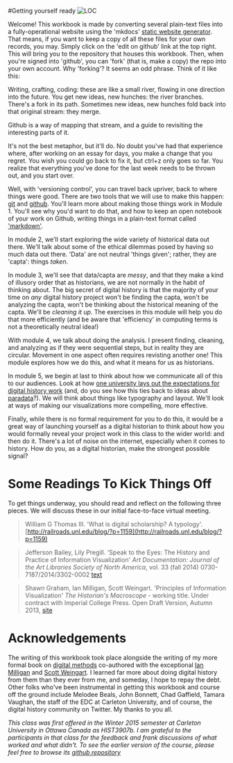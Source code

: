 #Getting yourself ready
![LOC](https://c1.staticflickr.com/3/2197/2163099221_eb9ab72268.jpg "'Getting Ready for the Kaiser' Bain Collection, Library of Congress hdl.loc.gov/loc.pnp/ggbain.10412 Call Number: LC-B2- 2400-7")

Welcome! This workbook is made by converting several plain-text files into a fully-operational website using the 'mkdocs' [static website generator](http://www.mkdocs.org/). That means, if you want to keep a copy of all these files for your own records, you may. Simply click on the 'edit on github' link at the top right. This will bring you to the repository that houses this workbook. Then, when you're signed into 'github', you can 'fork' (that is, make a copy) the repo into your own account. Why 'forking'? It seems an odd phrase. Think of it like this:

Writing, crafting, coding: these are like a small river, flowing in one direction into the future. You get new ideas, new hunches: the river branches. There's a fork in its path. Sometimes new ideas, new hunches fold back into that original stream: they merge. 

Github is a way of mapping that stream, and a guide to revisiting the interesting parts of it.

It's not the best metaphor, but it'll do. No doubt you've had that experience where, after working on an essay for days, you make a change that you regret. You wish you could go back to fix it, but ctrl+z only goes so far. You realize that everything you've done for the last week needs to be thrown out, and you start over.

Well, with 'versioning control', you can travel back upriver, back to where things were good. There are two tools that we will use to make this happen: [git](https://git-scm.com/) and [github](http://github.com). You'll learn more about making those things work in Module 1. You'll see why you'd want to do that, and how to keep an open notebook of your work on Github, writing things in a plain-text format called ['markdown'](https://github.com/adam-p/markdown-here/wiki/Markdown-Cheatsheet). 

In module 2, we'll start exploring the wide variety of historical data out there. We'll talk about some of the ethical dilemmas posed by having so much data out there. 'Data' are not neutral 'things given'; rather, they are 'capta': things _taken_.

In module 3, we'll see that data/capta are _messy_, and that they make a kind of illusory order that as historians, we are not normally in the habit of thinking about. The big secret of digital history is that the majority of your time on _any_ digital history project won't be finding the capta, won't be analyzing the capta, won't be thinking about the historical meaning of the capta. We'll be _cleaning it up_. The exercises in this module will help you do that more efficiently (and be aware that 'efficiency' in computing terms is not a theoretically neutral idea!)

With module 4, we talk about doing the analysis. I present finding, cleaning, and analyzing as if they were sequential steps, but in reality they are circular. Movement in one aspect often requires revisting another one! This module explores how we do this, and what it means for us as historians.

In module 5, we begin at last to think about how we communicate all of this to our audiences. Look at how [one university lays out the expectations for digital history work](http://historyarthistory.gmu.edu/graduate/phd-history/digital-dissertation-guidelines) (and, do you see how this ties back to ideas about [paradata](http://craftingdigitalhistory.ca/pages/assessment)?). We will think about things like typography and layout. We'll look at ways of making our visualizations more compelling, more effective.

Finally, while there is no formal requirement for you to do this, it would be a great way of launching yourself as a digital historian to think about how you would formally reveal your project work in this class to the wider world: and then do it. There's a lot of noise on the internet, especially when it comes to history. How do you, as a digital historian, make the strongest possible signal?

# Some Readings To Kick Things Off

To get things underway, you should read and reflect on the following three pieces. We will discuss these in our initial face-to-face virtual meeting.

> William G Thomas III. 'What is digital scholarship? A typology'. [http://railroads.unl.edu/blog/?p=1159](http://railroads.unl.edu/blog/?p=1159)

> Jefferson Bailey, Lily Pregill. 'Speak to the Eyes: The History and Practice of Information Visualization' *Art Documentation: Journal of the Art Libraries Society of North America*, vol. 33 (fall 2014) 0730-7187/2014/3302-0002 [text](http://www.jeffersonbailey.com/speak-to-the-eyes-the-history-and-practice-of-information-visualization/)

> Shawn Graham, Ian Milligan, Scott Weingart. 'Principles of Information Visualization' *The Historian's Macroscope* - working title. Under contract with Imperial College Press. Open Draft Version, Autumn 2013, [site](http://www.themacroscope.org/?page_id=469)

# Acknowledgements

The writing of this workbook took place alongside the writing of my more formal book on [digital methods](http://themacroscope.org) co-authored with the exceptional [Ian Milligan](http://ianmilligan.ca/) and [Scott Weingart](http://www.scottbot.net/HIAL/). I learned far more about doing digital history from them than they ever from me, and someday, I hope to repay the debt. Other folks who've been instrumental in getting this workbook and course off the ground include Melodee Beals, John Bonnett, Chad Gaffield, Tamara Vaughan, the staff of the EDC at Carleton University, and of course, the digital history community on Twitter. My thanks to you all.

*This class was first offered in the Winter 2015 semester at Carleton University in Ottawa Canada as HIST3907b. I am grateful to the participants in that class for the feedback and frank discussions of what worked and what didn't. To see the earlier version of the course, please feel free to browse its [github repository](https://github.com/hist3907b-winter2015/)*
